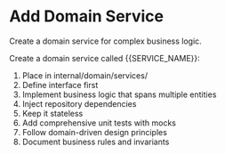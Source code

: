 # Add Domain Service

Create a domain service for complex business logic.

Create a domain service called {{SERVICE_NAME}}:
1. Place in internal/domain/services/
2. Define interface first
3. Implement business logic that spans multiple entities
4. Inject repository dependencies
5. Keep it stateless
6. Add comprehensive unit tests with mocks
7. Follow domain-driven design principles
8. Document business rules and invariants